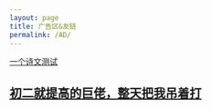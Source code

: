 ```yaml
---
layout: page
title: 广告区&友链
permalink: /AD/
---
```

[一个诗文测试](https://www.wenjuan.top/s/jeuYFb/)  
## [初二就提高的巨佬，整天把我吊着打](https://william-song-shy.github.io/AD/)
